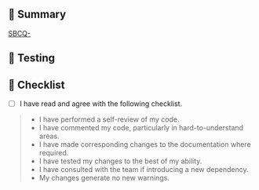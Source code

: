 ## 🎯 Summary

<!-- COMPLETE JIRA LINK BELOW -->
[SBCQ-](https://citz-imb.atlassian.net/browse/SBCQ-####)

<!-- PROVIDE BELOW an explanation of your changes and any supporting images -->

## 🧪 Testing

<!--
PROVIDE BELOW information on how to manually test all changes.
Include tests that you have completed and any additional files/ documents required to test. -->

## 🔰 Checklist

- [ ] I have read and agree with the following checklist.

> - I have performed a self-review of my code.
> - I have commented my code, particularly in hard-to-understand areas.
> - I have made corresponding changes to the documentation where required.
> - I have tested my changes to the best of my ability.
> - I have consulted with the team if introducing a new dependency.
> - My changes generate no new warnings.

